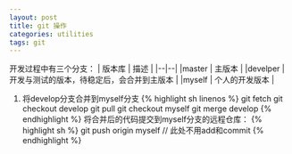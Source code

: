 ```yaml
---
layout: post
title: git 操作
categories: utilities
tags: git
---
```

开发过程中有三个分支：
| 版本库 | 描述 |
|--|--|
|master | 主版本 |
|develper | 开发与测试的版本，待稳定后，会合并到主版本 |
|myself | 个人的开发版本 |
1. 将develop分支合并到myself分支
{% highlight sh linenos %}
git fetch
git checkout develop
git pull
git checkout myself
git merge develop
{% endhighlight %}
将合并后的代码提交到myself分支的远程仓库：
{% highlight sh %}
git push origin myself		// 此处不用add和commit
{% endhighlight %}